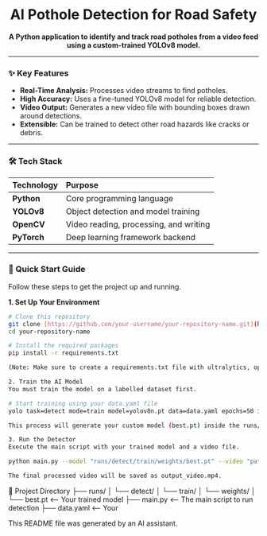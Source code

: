 <div align="center">

# AI Pothole Detection for Road Safety

**A Python application to identify and track road potholes from a video feed using a custom-trained YOLOv8 model.**

</div>

---

### **✨ Key Features**
- **Real-Time Analysis:** Processes video streams to find potholes.
- **High Accuracy:** Uses a fine-tuned YOLOv8 model for reliable detection.
- **Video Output:** Generates a new video file with bounding boxes drawn around detections.
- **Extensible:** Can be trained to detect other road hazards like cracks or debris.

---

### **🛠️ Tech Stack**

| Technology | Purpose |
| :--- | :--- |
| **Python** | Core programming language |
| **YOLOv8** | Object detection and model training |
| **OpenCV** | Video reading, processing, and writing |
| **PyTorch**| Deep learning framework backend |

---

### **🚀 Quick Start Guide**

Follow these steps to get the project up and running.

**1. Set Up Your Environment**
```bash
# Clone this repository
git clone [https://github.com/your-username/your-repository-name.git](https://github.com/your-username/your-repository-name.git)
cd your-repository-name

# Install the required packages
pip install -r requirements.txt

(Note: Make sure to create a requirements.txt file with ultralytics, opencv-python, etc.)

2. Train the AI Model
You must train the model on a labelled dataset first.

# Start training using your data.yaml file
yolo task=detect mode=train model=yolov8n.pt data=data.yaml epochs=50 imgsz=640

This process will generate your custom model (best.pt) inside the runs/ directory.

3. Run the Detector
Execute the main script with your trained model and a video file.

python main.py --model "runs/detect/train/weights/best.pt" --video "path/to/your/video.mp4"

The final processed video will be saved as output_video.mp4.
```

📁 Project Directory
├── runs/
│   └── detect/
│       └── train/
│           └── weights/
│               └── best.pt   <-- Your trained model
├── main.py                   <-- The main script to run detection
├── data.yaml                 <-- Your

This README file was generated by an AI assistant.
